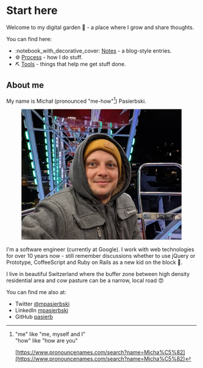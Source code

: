 # Start here

Welcome to my digital garden :seedling: - a place where I grow and share thoughts.

You can find here:

* :notebook\_with\_decorative\_cover: [Notes](notes/) - a blog-style entries.
* :gear: [Process](process/) - how I do stuff.
* :pick: [Tools](tools/) - things that help me get stuff done.

## About me

My name is Michał (pronounced "me-how"[^1]) Pasierbski.&#x20;

<figure><img src=".gitbook/assets/me-wheel-web (1).jpg" alt=""><figcaption></figcaption></figure>

I'm a software engineer (currently at Google). I work with web technologies for over 10 years now - still remember discussions whether to use jQuery or Prototype, CoffeeScript and Ruby on Rails as a new kid on the block 👴.

I live in beautiful Switzerland where the buffer zone between high density residential area and cow pasture can be a narrow, local road 😍

You can find me also at:

* Twitter [@mpasierbski](https://twitter.com/mpasierbski)
* LinkedIn [mpasierbski](https://www.linkedin.com/in/mpasierbski/)
* GitHub [pasierb](https://github.com/pasierb)

[^1]: "me" like "me, myself and I"\
    "how" like "how are you"

    [https://www.pronouncenames.com/search?name=Micha%C5%82](https://www.pronouncenames.com/search?name=Micha%C5%82)

